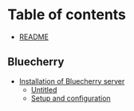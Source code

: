 # Table of contents

* [README](README.md)

## Bluecherry

* [Installation of Bluecherry server](bluecherry/installation-of-bluecherry-server/README.md)
  * [Untitled](bluecherry/installation-of-bluecherry-server/untitled.md)
  * [Setup and configuration](bluecherry/installation-of-bluecherry-server/setup-and-configuration.md)

